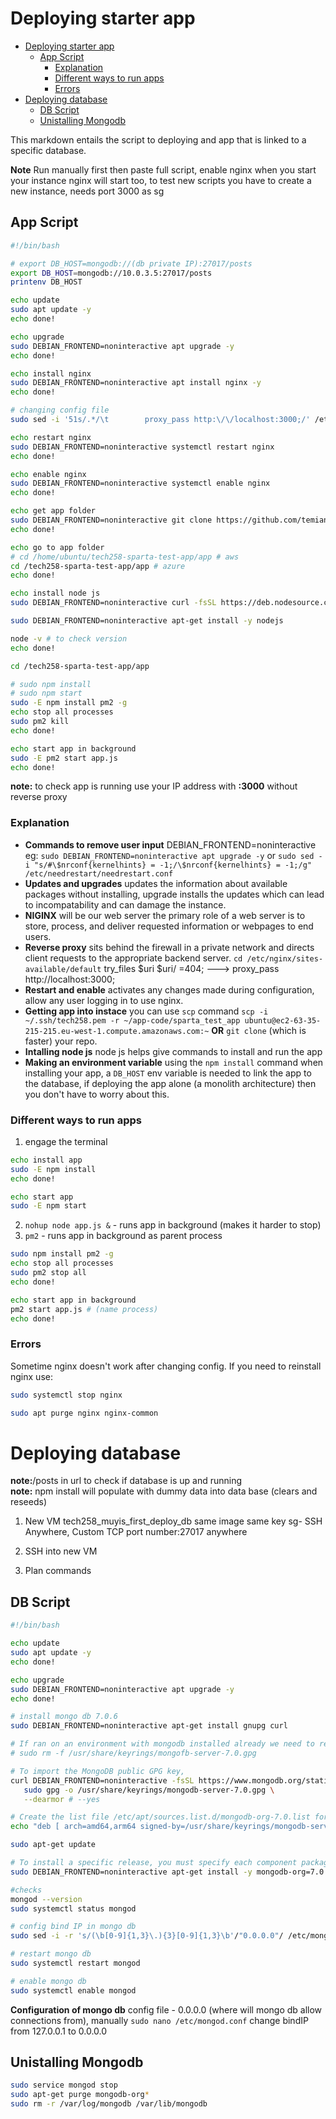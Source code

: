 # Deploying starter app
- [Deploying starter app](#deploying-starter-app)
  - [App Script](#app-script)
    - [Explanation](#explanation)
    - [Different ways to run apps](#different-ways-to-run-apps)
    - [Errors](#errors)
- [Deploying database](#deploying-database)
  - [DB Script](#db-script)
  - [Unistalling Mongodb](#unistalling-mongodb)

This markdown entails the script to deploying and app that is linked to a specific database.

**Note**
Run manually first then paste full script, 
enable nginx when you start your instance nginx will start too, to test new scripts you have to create a new instance, needs port 3000 as sg

## App Script
```bash  
#!/bin/bash

# export DB_HOST=mongodb://(db private IP):27017/posts
export DB_HOST=mongodb://10.0.3.5:27017/posts
printenv DB_HOST

echo update
sudo apt update -y
echo done!

echo upgrade
sudo DEBIAN_FRONTEND=noninteractive apt upgrade -y
echo done!

echo install nginx
sudo DEBIAN_FRONTEND=noninteractive apt install nginx -y
echo done!

# changing config file
sudo sed -i '51s/.*/\t        proxy_pass http:\/\/localhost:3000;/' /etc/nginx/sites-available/default

echo restart nginx
sudo DEBIAN_FRONTEND=noninteractive systemctl restart nginx
echo done!

echo enable nginx
sudo DEBIAN_FRONTEND=noninteractive systemctl enable nginx
echo done!

echo get app folder
sudo DEBIAN_FRONTEND=noninteractive git clone https://github.com/temianibaba/tech258-sparta-test-app.git
echo done!

echo go to app folder
# cd /home/ubuntu/tech258-sparta-test-app/app # aws
cd /tech258-sparta-test-app/app # azure
echo done!

echo install node js
sudo DEBIAN_FRONTEND=noninteractive curl -fsSL https://deb.nodesource.com/setup_20.x | sudo DEBIAN_FRONTEND=noninteractive -E bash - &&\

sudo DEBIAN_FRONTEND=noninteractive apt-get install -y nodejs

node -v # to check version
echo done!

cd /tech258-sparta-test-app/app

# sudo npm install
# sudo npm start
sudo -E npm install pm2 -g
echo stop all processes
sudo pm2 kill
echo done!

echo start app in background
sudo -E pm2 start app.js
echo done!

```

**note:** to check app is running use your IP address with **:3000** without reverse proxy
### Explanation
- **Commands to remove user input** DEBIAN_FRONTEND=noninteractive eg: `sudo DEBIAN_FRONTEND=noninteractive apt upgrade -y` or `sudo sed -i "s/#\$nrconf{kernelhints} = -1;/\$nrconf{kernelhints} = -1;/g" /etc/needrestart/needrestart.conf`
- **Updates and upgrades** updates the information about available packages without installing, upgrade installs the updates which can lead to incompatability and can damage the instance.
- **NIGINX** will be our web server the primary role of a web server is to store, process, and deliver requested information or webpages to end users.
- **Reverse proxy** sits behind the firewall in a private network and directs client requests to the appropriate backend server. `cd /etc/nginx/sites-available/default` try_files $uri $uri/ =404; ---> proxy_pass http://localhost:3000;
- **Restart and enable**  activates any changes made during configuration, allow any user logging in to use nginx.
- **Getting app into instace** you can use `scp` command ``scp -i ~/.ssh/tech258.pem -r ~/app-code/sparta_test_app ubuntu@ec2-63-35-215-215.eu-west-1.compute.amazonaws.com:~`` **OR** `git clone` (which is faster) your repo. 
- **Intalling node js** node js helps give commands to install and run the app
- **Making an environment variable** using the `npm install` command when installing your app, a `DB_HOST` env variable is needed to link the app to the database, if deploying the app alone (a monolith architecture) then you don't have to worry about this. 

### Different ways to run apps 
1. engage the terminal 
```bash
echo install app
sudo -E npm install
echo done!

echo start app
sudo -E npm start
```
2. ``nohup node app.js &`` - runs app in background (makes it harder to stop)
3. ``pm2`` - runs app in background as parent process
```bash
sudo npm install pm2 -g
echo stop all processes
sudo pm2 stop all
echo done!

echo start app in background
pm2 start app.js # (name process)
echo done!
```

### Errors
Sometime nginx doesn't work after changing config. If you need to reinstall nginx use:
```bash
sudo systemctl stop nginx

sudo apt purge nginx nginx-common
```

# Deploying database

**note:**/posts in url to check if database is up and running<br>
**note:** npm install will populate with dummy data into data base (clears and reseeds)

1. New VM
tech258_muyis_first_deploy_db
same image
same key
sg- SSH Anywhere, Custom TCP port number:27017 anywhere

2. SSH into new VM

3. Plan commands 
## DB Script
```bash
#!/bin/bash

echo update
sudo apt update -y
echo done!

echo upgrade
sudo DEBIAN_FRONTEND=noninteractive apt upgrade -y
echo done!

# install mongo db 7.0.6
sudo DEBIAN_FRONTEND=noninteractive apt-get install gnupg curl

# If ran on an environment with mongodb installed already we need to remove it first
# sudo rm -f /usr/share/keyrings/mongofb-server-7.0.gpg

# To import the MongoDB public GPG key,
curl DEBIAN_FRONTEND=noninteractive -fsSL https://www.mongodb.org/static/pgp/server-7.0.asc | \
   sudo gpg -o /usr/share/keyrings/mongodb-server-7.0.gpg \
   --dearmor # --yes

# Create the list file /etc/apt/sources.list.d/mongodb-org-7.0.list for your version of Ubuntu.
echo "deb [ arch=amd64,arm64 signed-by=/usr/share/keyrings/mongodb-server-7.0.gpg ] https://repo.mongodb.org/apt/ubuntu jammy/mongodb-org/7.0 multiverse" | sudo tee /etc/apt/sources.list.d/mongodb-org-7.0.list

sudo apt-get update

# To install a specific release, you must specify each component package individually along with the version number, as in the following example mongosh has to be 2.2.4
sudo DEBIAN_FRONTEND=noninteractive apt-get install -y mongodb-org=7.0.6 mongodb-org-database=7.0.6 mongodb-org-server=7.0.6 mongodb-mongosh=2.2.4 mongodb-org-mongos=7.0.6 mongodb-org-tools=7.0.6

#checks
mongod --version
sudo systemctl status mongod

# config bind IP in mongo db 
sudo sed -i -r 's/(\b[0-9]{1,3}\.){3}[0-9]{1,3}\b'/"0.0.0.0"/ /etc/mongod.conf

# restart mongo db 
sudo systemctl restart mongod

# enable mongo db
sudo systemctl enable mongod

```

**Configuration of mongo db** config file - 0.0.0.0 (where will mongo db allow connections from), manually ``sudo nano /etc/mongod.conf``  change bindIP from 127.0.0.1 to 0.0.0.0

## Unistalling Mongodb
```bash
sudo service mongod stop
sudo apt-get purge mongodb-org*
sudo rm -r /var/log/mongodb /var/lib/mongodb
```